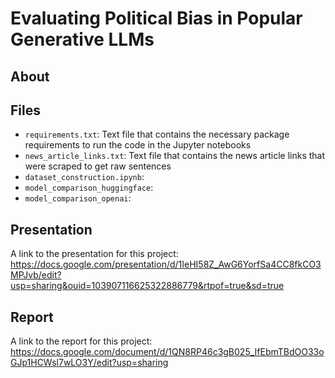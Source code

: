 # Evaluating Political Bias in Popular Generative LLMs

## About

## Files
- `requirements.txt`: Text file that contains the necessary package requirements to run the code in the Jupyter notebooks
- `news_article_links.txt`: Text file that contains the news article links that were scraped to get raw sentences
- `dataset_construction.ipynb`:
- `model_comparison_huggingface`:
- `model_comparison_openai`:

## Presentation
A link to the presentation for this project: https://docs.google.com/presentation/d/1IeHI58Z_AwG6YorfSa4CC8fkCO3MPJvb/edit?usp=sharing&ouid=103907116625322886779&rtpof=true&sd=true

## Report
A link to the report for this project: https://docs.google.com/document/d/1QN8RP46c3gB025_IfEbmTBdOO33oGJp1HCWsl7wLO3Y/edit?usp=sharing 